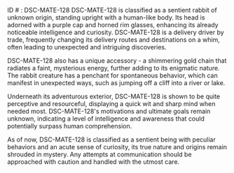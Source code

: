 ID # : DSC-MATE-128
DSC-MATE-128 is classified as a sentient rabbit of unknown origin, standing upright with a human-like body. Its head is adorned with a purple cap and horned rim glasses, enhancing its already noticeable intelligence and curiosity. DSC-MATE-128 is a delivery driver by trade, frequently changing its delivery routes and destinations on a whim, often leading to unexpected and intriguing discoveries.

DSC-MATE-128 also has a unique accessory - a shimmering gold chain that radiates a faint, mysterious energy, further adding to its enigmatic nature. The rabbit creature has a penchant for spontaneous behavior, which can manifest in unexpected ways, such as jumping off a cliff into a river or lake.

Underneath its adventurous exterior, DSC-MATE-128 is shown to be quite perceptive and resourceful, displaying a quick wit and sharp mind when needed most. DSC-MATE-128's motivations and ultimate goals remain unknown, indicating a level of intelligence and awareness that could potentially surpass human comprehension.

As of now, DSC-MATE-128 is classified as a sentient being with peculiar behaviors and an acute sense of curiosity, its true nature and origins remain shrouded in mystery.  Any attempts at communication should be approached with caution and handled with the utmost care.